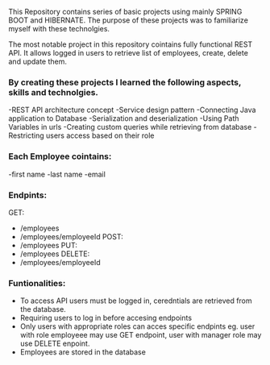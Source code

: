 This Repository contains series of basic projects using mainly SPRING BOOT and HIBERNATE. 
The purpose of these projects was to familiarize myself with these technolgies. 

The most notable project in this repository cointains fully functional REST API.
It allows logged in users to retrieve list of employees, create, delete and update them.

### **By creating these projects I learned the following aspects, skills and technolgies.**
-REST API architecture concept
-Service design pattern
-Connecting Java application to Database
-Serialization and deserialization 
-Using Path Variables in urls
-Creating custom queries while retrieving from database
-Restricting users access based on their role


### **Each Employee cointains:**
  -first name
  -last name
  -email


### **Endpints:**
GET:
  - /employees
  - /employees/employeeId
POST:
  - /employees
PUT:
  - /employees
DELETE:
  - /employees/employeeId


### **Funtionalities:**
- To access API users must be logged in, ceredntials are retrieved from the database.
- Requiring users to log in before accesing endpoints
- Only users with appropriate roles can acces specific endpints eg. user with role employeee may use GET endpoint, user with manager role may use DELETE enpoint.
- Employees are stored in the database
